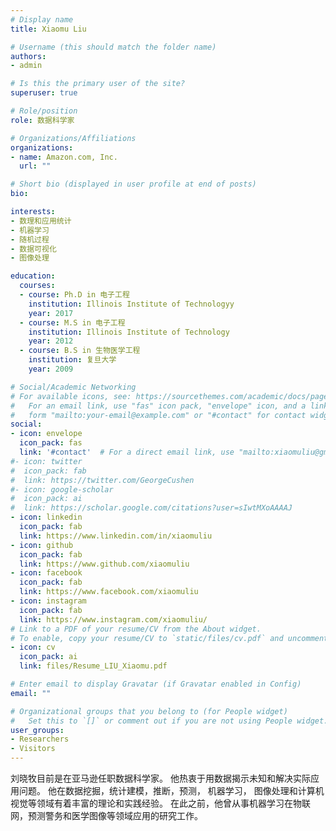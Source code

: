 ```yaml
---
# Display name
title: Xiaomu Liu

# Username (this should match the folder name)
authors:
- admin

# Is this the primary user of the site?
superuser: true

# Role/position
role: 数据科学家

# Organizations/Affiliations
organizations:
- name: Amazon.com, Inc.
  url: ""

# Short bio (displayed in user profile at end of posts)
bio: 

interests:
- 数理和应用统计
- 机器学习
- 随机过程
- 数据可视化
- 图像处理

education:
  courses:
  - course: Ph.D in 电子工程
    institution: Illinois Institute of Technologyy
    year: 2017
  - course: M.S in 电子工程
    institution: Illinois Institute of Technology
    year: 2012
  - course: B.S in 生物医学工程
    institution: 复旦大学
    year: 2009

# Social/Academic Networking
# For available icons, see: https://sourcethemes.com/academic/docs/page-builder/#icons
#   For an email link, use "fas" icon pack, "envelope" icon, and a link in the
#   form "mailto:your-email@example.com" or "#contact" for contact widget.
social:
- icon: envelope
  icon_pack: fas
  link: '#contact'  # For a direct email link, use "mailto:xiaomuliu@gmail.com".
#- icon: twitter
#  icon_pack: fab
#  link: https://twitter.com/GeorgeCushen
#- icon: google-scholar
#  icon_pack: ai
#  link: https://scholar.google.com/citations?user=sIwtMXoAAAAJ
- icon: linkedin
  icon_pack: fab
  link: https://www.linkedin.com/in/xiaomuliu
- icon: github
  icon_pack: fab
  link: https://www.github.com/xiaomuliu
- icon: facebook
  icon_pack: fab
  link: https://www.facebook.com/xiaomuliu
- icon: instagram
  icon_pack: fab
  link: https://www.instagram.com/xiaomuliu/
# Link to a PDF of your resume/CV from the About widget.
# To enable, copy your resume/CV to `static/files/cv.pdf` and uncomment the lines below.
- icon: cv
  icon_pack: ai
  link: files/Resume_LIU_Xiaomu.pdf

# Enter email to display Gravatar (if Gravatar enabled in Config)
email: ""

# Organizational groups that you belong to (for People widget)
#   Set this to `[]` or comment out if you are not using People widget.
user_groups:
- Researchers
- Visitors
---
```


刘晓牧目前是在亚马逊任职数据科学家。 他热衷于用数据揭示未知和解决实际应用问题。 他在数据挖掘，统计建模，推断，预测， 机器学习， 图像处理和计算机视觉等领域有着丰富的理论和实践经验。 在此之前，他曾从事机器学习在物联网，预测警务和医学图像等领域应用的研究工作。
